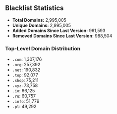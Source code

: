 ## Blacklist Statistics

- **Total Domains:** 2,995,005
- **Unique Domains:** 2,995,005
- **Added Domains Since Last Version:** 961,593
- **Removed Domains Since Last Version:** 988,504

### Top-Level Domain Distribution

-  `.com`: 1,307,176
-  `.org`: 257,392
-  `.net`: 190,832
-  `.top`: 92,077
-  `.shop`: 75,211
-  `.xyz`: 73,758
-  `.io`: 66,125
-  `.ru`: 60,757
-  `.info`: 51,779
-  `.pl`: 49,292

